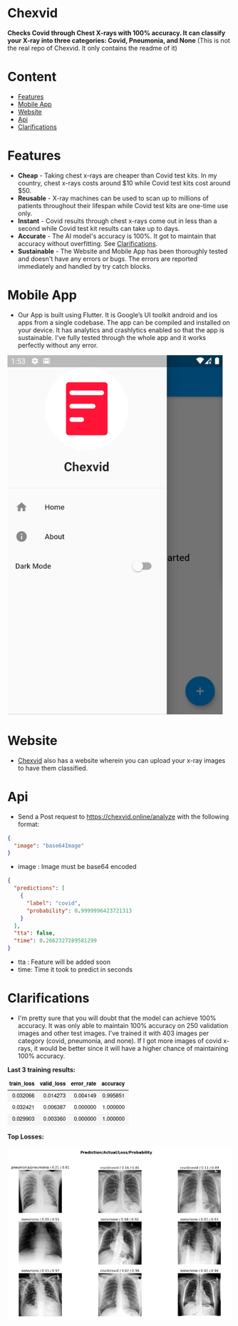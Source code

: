 # Chexvid
**Checks Covid through Chest X-rays with 100% accuracy. It can classify your X-ray into three categories: Covid, Pneumonia, and None** (This is not the real repo of Chexvid. It only contains the readme of it)
# Content
- [Features](#Features)
- [Mobile App](#Mobile)
- [Website](#Website)
- [Api](#Api)
- [Clarifications](#Clarifications)

# Features<a name="Features"></a>
- **Cheap** - Taking chest x-rays are cheaper than Covid test kits. In my country, chest x-rays costs around $10 while Covid test kits cost around $50.
- **Reusable** - X-ray machines can be used to scan up to millions of patients throughout their lifespan while Covid test kits are one-time use only.
- **Instant** - Covid results through chest x-rays come out in less than a second while Covid test kit results can take up to days.
- **Accurate** - The AI model's accuracy is 100%. It got to maintain that accuracy without overfitting. See [Clarifications](#Clarifications).
- **Sustainable** - The Website and Mobile App has been thoroughly tested and doesn't have any errors or bugs. The errors are reported immediately and handled by try catch blocks.

# Mobile App<a name="Mobile"></a>
- Our App is built using Flutter. It is Google’s UI toolkit android and ios apps from a single codebase. The app can be compiled and installed on your device. It has analytics and crashlytics enabled so that the app is sustainable. I've fully tested through the whole app and it works perfectly without any error.

![App](mobile.png)

# Website<a name="Website"></a>
- [Chexvid](https://chexvid.online) also has a website wherein you can upload your x-ray images to have them classified.

# Api<a name="Api"></a>
- Send a Post request to https://chexvid.online/analyze with the following format:
```json
{
  "image": "base64Image"
}
```

- image : Image must be base64 encoded

```json
{
  "predictions": [
    {
      "label": "covid",
      "probability": 0.9999996423721313
    }
  ],
  "tta": false,
  "time": 0.2662327289581299
}
```

- tta : Feature will be added soon
- time: Time it took to predict in seconds

# Clarifications<a name="Clarifications"></a>
- I'm pretty sure that you will doubt that the model can achieve 100% accuracy. It was only able to maintain 100% accuracy on 250 validation images and other test images. I've trained it with 403 images per category (covid, pneumonia, and none). If I got more images of covid x-rays, it would be better since it will have a higher chance of maintaining 100% accuracy.

**Last 3 training results:**

![Training](training.png)

**Top Losses:**

![Top Losses](topLosses.png)
